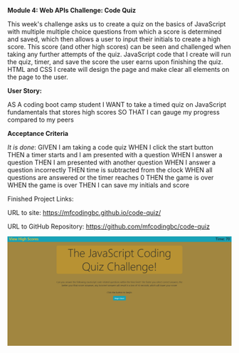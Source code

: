 **Module 4: Web APIs Challenge: Code Quiz**

This week's challenge asks us to create a quiz on the basics of JavaScript with multiple multiple choice questions from which a score is determined and saved, which then allows a user to input their initials to create a high score. This score (and other high scores) can be seen and challenged when taking any further attempts of the quiz. JavaScript code that I create will run the quiz, timer, and save the score the user earns upon finishing the quiz. HTML and CSS I create will design the page and make clear all elements on the page to the user.

**User Story:**

AS A coding boot camp student
I WANT to take a timed quiz on JavaScript fundamentals that stores high scores
SO THAT I can gauge my progress compared to my peers

**Acceptance Criteria**

*It is done*: GIVEN I am taking a code quiz
WHEN I click the start button
THEN a timer starts and I am presented with a question
WHEN I answer a question
THEN I am presented with another question
WHEN I answer a question incorrectly
THEN time is subtracted from the clock
WHEN all questions are answered or the timer reaches 0
THEN the game is over
WHEN the game is over
THEN I can save my initials and score

Finished Project Links:

URL to site: https://mfcodingbc.github.io/code-quiz/

URL to GitHub Repository: https://github.com/mfcodingbc/code-quiz

![Finished Site Screenshot](./assets/images/code-quiz-deployed-site-screenshot.PNG)



